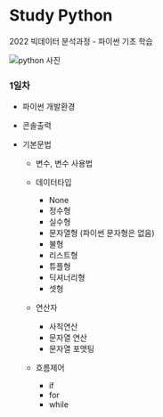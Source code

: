 # Study Python
2022 빅데이터 분석과정 - 파이썬 기초 학습

![python 사진](https://upload.wikimedia.org/wikipedia/commons/thumb/f/f8/Python_logo_and_wordmark.svg/1280px-Python_logo_and_wordmark.svg.png)


### 1일차
 - 파이썬 개발환경
 
 - 콘솔출력

 - 기본문법
    - 변수, 변수 사용법

    - 데이터타입
        - None
        - 정수형
        - 실수형
        - 문자열형 (파이썬 문자형은 없음)
        - 불형
        - 리스트형
        - 튜플형
        - 딕셔너리형
        - 셋형

    - 연산자
        - 사칙연산
        - 문자열 연산
        - 문자열 포맷팅

    - 흐름제어
        - if
        - for
        - while


